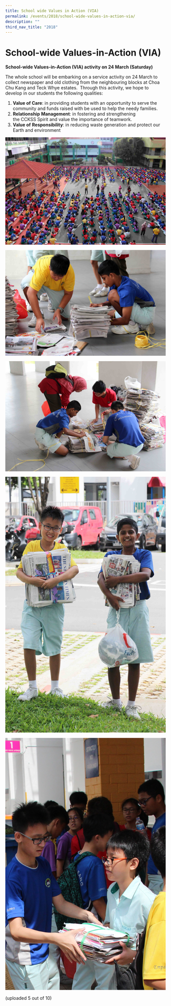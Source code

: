 ```yaml
---
title: School wide Values in Action (VIA)
permalink: /events/2018/school-wide-values-in-action-via/
description: ""
third_nav_title: "2018"
---
```

# **School-wide Values-in-Action (VIA)**

**School-wide Values-in-Action (VIA) activity on 24 March (Saturday)**  
 
The whole school will be embarking on a service activity on 24 March to collect newspaper and old clothing from the neighbouring blocks at Choa Chu Kang and Teck Whye estates.  Through this activity, we hope to develop in our students the following qualities:

1.  **Value of Care**: in providing students with an opportunity to serve the community and funds raised with be used to help the needy families. 
2.  **Relationship** **Management**: in fostering and strengthening the CCKSS Spirit and value the importance of teamwork.
3.  **Value of** **Responsibility**: in reducing waste generation and protect our Earth and environment

![](/images/VIA_2018_001.jpg)

![](/images/VIA_2018_002.jpg)

![](/images/VIA_2018_003.jpg)

![](/images/VIA_2018_004.jpg)

![](/images/VIA_2018_005.jpg)

(uploaded 5 out of 10)